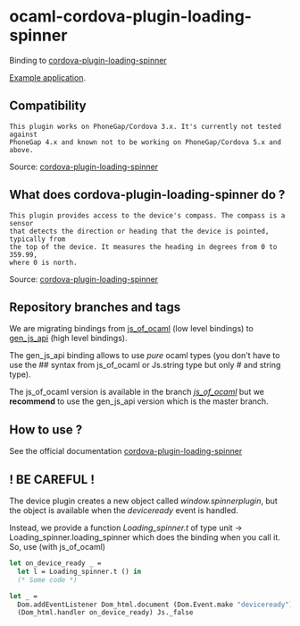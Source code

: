 # ocaml-cordova-plugin-loading-spinner

Binding to
[cordova-plugin-loading-spinner](https://github.com/mobimentum/phonegap-plugin-loading-spinner)

[Example
application](https://github.com/dannywillems/ocaml-cordova-plugin-loading-spinner-example).

## Compatibility

```
This plugin works on PhoneGap/Cordova 3.x. It's currently not tested against
PhoneGap 4.x and known not to be working on PhoneGap/Cordova 5.x and above.
```

Source: [cordova-plugin-loading-spinner](https://github.com/mobimentum/phonegap-plugin-loading-spinner)

## What does cordova-plugin-loading-spinner do ?

```
This plugin provides access to the device's compass. The compass is a sensor
that detects the direction or heading that the device is pointed, typically from
the top of the device. It measures the heading in degrees from 0 to 359.99,
where 0 is north.
```

Source: [cordova-plugin-loading-spinner](https://github.com/mobimentum/phonegap-plugin-loading-spinner)

## Repository branches and tags

We are migrating bindings from
[js_of_ocaml](https://github.com/ocsigen/js_of_ocaml) (low level bindings) to
[gen_js_api](https://github.com/lexifi/gen_js_api) (high level bindings).

The gen_js_api binding allows to use *pure* ocaml types (you don't have to use
the ## syntax from js_of_ocaml or Js.string type but only # and string type).

The js_of_ocaml version is available in the branch
[*js_of_ocaml*](https://github.com/dannywillems/ocaml-cordova-plugin-loading-spinner/tree/js_of_ocaml)
but we **recommend** to use the gen_js_api version which is the master branch.

## How to use ?

See the official documentation
[cordova-plugin-loading-spinner](https://github.com/mobimentum/phonegap-plugin-loading-spinner)

## ! BE CAREFUL !

The device plugin creates a new object called *window.spinnerplugin*, but the object is
available when the *deviceready* event is handled.

Instead, we provide a function *Loading_spinner.t* of type unit ->
Loading_spinner.loading_spinner which does the binding when you call it.
So, use (with js_of_ocaml)

```OCaml
let on_device_ready _ =
  let l = Loading_spinner.t () in
  (* Some code *)

let _ =
  Dom.addEventListener Dom_html.document (Dom.Event.make "deviceready")
  (Dom_html.handler on_device_ready) Js._false
```
